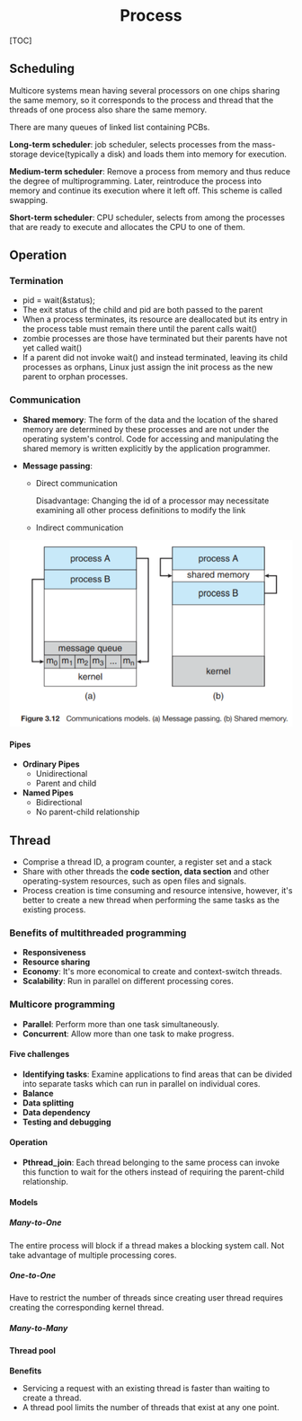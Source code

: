 # <center>Process</center>

[TOC]

## Scheduling

Multicore systems mean having several processors on one chips sharing the same memory, so it corresponds to the process and thread that the threads of one process also share the same memory.

There are many queues of linked list containing PCBs.

**Long-term scheduler**: job scheduler, selects processes from the mass-storage device(typically a disk) and loads them into memory for execution.

**Medium-term scheduler**: Remove a process from memory and thus reduce the degree of multiprogramming. Later, reintroduce the process into memory and continue its execution where it left off. This scheme is called swapping.

**Short-term scheduler**: CPU scheduler, selects from among the processes that are ready to execute and allocates the CPU to one of them.

## Operation

### Termination

- pid = wait(&status);
- The exit status of the child and pid are both passed to the parent
- When a process terminates, its resource are deallocated but its entry in the process table must remain there until the parent calls wait()
- zombie processes are those have terminated but their parents have not yet called wait()
- If a parent did not invoke wait() and instead terminated, leaving its child processes as orphans, Linux just assign the init process as the new parent to orphan processes.

### Communication

- **Shared memory**: The form of the data and the location of the shared memory are determined by these processes and are not under the operating system's control. Code for accessing and manipulating the shared memory is written explicitly by the application programmer.

- **Message passing**: 

  - Direct communication

    Disadvantage: Changing the id of a processor may necessitate examining all other process definitions to modify the link

  - Indirect communication

<div align="center">
    <img src="Pic/Process communication.png">
</div>

#### Pipes

- **Ordinary Pipes**
  - Unidirectional
  - Parent and child
- **Named Pipes**
  - Bidirectional
  - No parent-child relationship

## Thread

- Comprise a thread ID, a program counter, a register set and a stack
- Share with other threads the **code section, data section** and other operating-system resources, such as open files and signals.
- Process creation is time consuming and resource intensive, however, it's better to create a new thread when performing the same tasks as the existing process.

### Benefits of multithreaded programming

- **Responsiveness**
- **Resource sharing**
- **Economy**: It's more economical to create and context-switch threads.
- **Scalability**: Run in parallel on different processing cores.

### Multicore programming

- **Parallel**: Perform more than one task simultaneously.
- **Concurrent**: Allow more than one task to make progress.

#### Five challenges

- **Identifying tasks**: Examine applications to find areas that can be divided into separate tasks which can run in parallel on individual cores.
- **Balance**
- **Data splitting**
- **Data dependency**
- **Testing and debugging**

#### Operation

- **Pthread_join**: Each thread belonging to the same process can invoke this function to wait for the others instead of requiring the parent-child relationship.

#### Models

##### Many-to-One

The entire process will block if a thread makes a blocking system call. Not take advantage of multiple processing cores.

##### One-to-One

Have to restrict the number of threads since creating user thread requires creating the corresponding kernel thread.

##### Many-to-Many

#### Thread pool

**Benefits**

- Servicing a request with an existing thread is faster than waiting to create a thread.
- A thread pool limits the number of threads that exist at any one point.